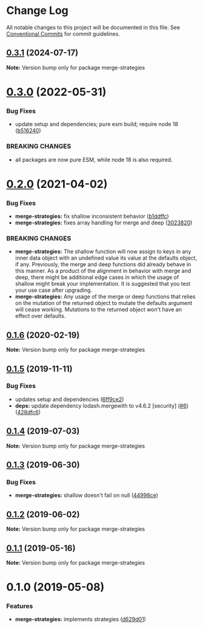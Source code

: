 # Change Log

All notable changes to this project will be documented in this file.
See [Conventional Commits](https://conventionalcommits.org) for commit guidelines.

## [0.3.1](https://github.com/rafamel/utils/compare/merge-strategies@0.3.0...merge-strategies@0.3.1) (2024-07-17)

**Note:** Version bump only for package merge-strategies

# [0.3.0](https://github.com/rafamel/utils/compare/merge-strategies@0.2.0...merge-strategies@0.3.0) (2022-05-31)

### Bug Fixes

* update setup and dependencies; pure esm build; require node 18 ([b516240](https://github.com/rafamel/utils/commit/b5162408aa497ab5129eae08b2a708259d5b32c1))

### BREAKING CHANGES

* all packages are now pure ESM, while node 18 is also required.

# [0.2.0](https://github.com/rafamel/utils/compare/merge-strategies@0.1.6...merge-strategies@0.2.0) (2021-04-02)

### Bug Fixes

* **merge-strategies:** fix shallow inconsistent behavior ([b1ddffc](https://github.com/rafamel/utils/commit/b1ddffc065cc057d7bf8de272394c70a791e08d2))
* **merge-strategies:** fixes array handling for merge and deep ([3023820](https://github.com/rafamel/utils/commit/3023820b7e221d0d0e1854e6638f5b79d2e78e1b))

### BREAKING CHANGES

* **merge-strategies:** The shallow function will now assign to keys in any inner data object with an
undefined value its value at the defaults object, if any. Previously, the merge and deep functions
did already behave in this manner. As a product of the alignment in behavior with merge and deep,
there might be additional edge cases in which the usage of shallow might break your implementation.
It is suggested that you test your use case after upgrading.
* **merge-strategies:** Any usage of the merge or deep functions that relies on the mutation of the
returned object to mutate the defaults argument will cease working. Mutations to the returned object
won't have an effect over defaults.

## [0.1.6](https://github.com/rafamel/utils/compare/merge-strategies@0.1.5...merge-strategies@0.1.6) (2020-02-19)

**Note:** Version bump only for package merge-strategies

## [0.1.5](https://github.com/rafamel/utils/compare/merge-strategies@0.1.4...merge-strategies@0.1.5) (2019-11-11)

### Bug Fixes

* updates setup and dependencies ([6ff9ce2](https://github.com/rafamel/utils/commit/6ff9ce2651f4d1600467a0a8f909653ed047b9ab))
* **deps:** update dependency lodash.mergewith to v4.6.2 [security] ([#6](https://github.com/rafamel/utils/issues/6)) ([428dfc6](https://github.com/rafamel/utils/commit/428dfc638cffbeb190d564af50fbadc2f5512374))

## [0.1.4](https://github.com/rafamel/utils/compare/merge-strategies@0.1.3...merge-strategies@0.1.4) (2019-07-03)

**Note:** Version bump only for package merge-strategies

## [0.1.3](https://github.com/rafamel/utils/compare/merge-strategies@0.1.2...merge-strategies@0.1.3) (2019-06-30)

### Bug Fixes

* **merge-strategies:** shallow doesn't fail on null ([44998ce](https://github.com/rafamel/utils/commit/44998ce))

## [0.1.2](https://github.com/rafamel/utils/compare/merge-strategies@0.1.1...merge-strategies@0.1.2) (2019-06-02)

**Note:** Version bump only for package merge-strategies

## [0.1.1](https://github.com/rafamel/utils/compare/merge-strategies@0.1.0...merge-strategies@0.1.1) (2019-05-16)

**Note:** Version bump only for package merge-strategies

# 0.1.0 (2019-05-08)

### Features

* **merge-strategies:** implements strategies ([d629d01](https://github.com/rafamel/utils/commit/d629d01))
